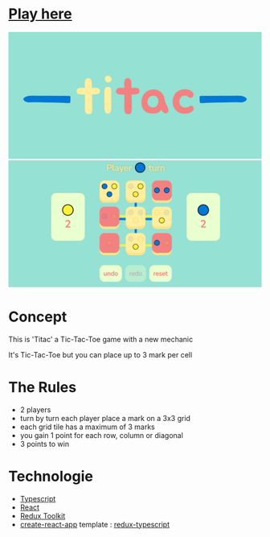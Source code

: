 # [Play here](https://codyadam.github.io/titac/)

![logo image](./public/thumb.png)
![game image](./public/thumb2.png)

# Concept

This is 'Titac' a Tic-Tac-Toe game with a new mechanic

It's Tic-Tac-Toe but you can place up to 3 mark per cell

# The Rules

- 2 players
- turn by turn each player place a mark on a 3x3 grid
- each grid tile has a maximum of 3 marks
- you gain 1 point for each row, column or diagonal
- 3 points to win

# Technologie

- [Typescript](https://www.typescriptlang.org/)
- [React](https://reactjs.org/)
- [Redux Toolkit](https://redux-toolkit.js.org/)
- [create-react-app](https://create-react-app.dev/) template : [redux-typescript](https://github.com/reduxjs/cra-template-redux-typescript)
